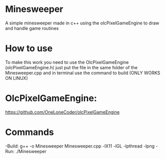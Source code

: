 # Minesweeper
A simple minesweeper made in c++ using the olcPixelGameEngine to draw and handle game routines

# How to use
To make this work you need to use the OlcPixelGameEngine (olcPixelGameEngine.h) just put the file in the same folder of the Minesweeper.cpp and in terminal use the command to build (ONLY WORKS ON LINUX)

# OlcPixelGameEngine:
https://github.com/OneLoneCoder/olcPixelGameEngine

# Commands
-Build:
  g++ -o Minesweeper Minesweeper.cpp -lX11 -lGL -lpthread -lpng
-Run:
  ./Minesweeper

